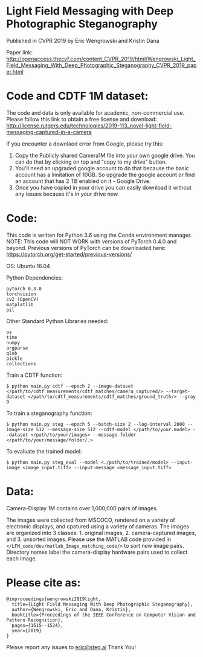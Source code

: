 # Light Field Messaging with Deep Photographic Steganography
Published in CVPR 2019
by Eric Wengrowski and Kristin Dana

Paper link: 
http://openaccess.thecvf.com/content_CVPR_2019/html/Wengrowski_Light_Field_Messaging_With_Deep_Photographic_Steganography_CVPR_2019_paper.html


# Code and CDTF 1M dataset:
The code and data is only available for academic, non-commercial use.
Please follow this link to obtain a free license and download:
http://license.rutgers.edu/technologies/2019-113_novel-light-field-messaging-captured-in-a-camera

If you encounter a downlaod error from Google, please try this:
1. Copy the Publicly shared Camera1M file into your own google drive. You can do that by clicking on top and "copy to my drive" button. 
2. You'll need an upgraded google account to do that because the basic account has a limitation of 10GB. So upgrade the google account or find an account that has 2 TB enabled on it - Google Drive. 
3. Once you have copied in your drive you can easily download it without any issues because it's in your drive now. 


# Code:
This code is written for Python 3.6 using the Conda environment manager.
NOTE: This code will NOT WORK with versions of PyTorch 0.4.0 and beyond.
Previous versions of PyTorch can be downloaded here: https://pytorch.org/get-started/previous-versions/

OS: Ubuntu 16.04

Python Dependencies:
```
pytorch 0.3.0
torchvision
cv2 (OpenCV)
matplatlib
pil
```

Other Standard Python Libraries needed:
```
os
time
numpy
argparse
glob
pickle
collections
```

Train a CDTF function:
```
$ python main.py cdtf --epoch 2 --image-dataset </path/to/cdtf_measurements/cdtf_matches/camera_captured/> --target-dataset </path/to/cdtf_measurements/cdtf_matches/ground_truth/> --gray 0
```

To train a steganography function:
```
$ python main.py steg --epoch 5 --batch-size 2 --log-interval 2000 --image-size 512 --message-size 512 --cdtf-model </path/to/your.model> --dataset </path/to/your/images> --message-folder </path/to/your/message/folder/.>
```

To evaluate the trained model:
```
$ python main.py steg_eval --model <./path/to/trained/model> --input-image <image_input.tiff> --input-message <message_input.tiff>
```

# Data:
Camera-Display 1M contains over 1,000,000 pairs of images. 

The images were collected from MSCOCO, rendered on a variety of electronic displays, and cpatured using a variety of cameras. 
The images are organized into 3 classes: 1. original images, 2. camera-captured images, and 3. unsorted images. 
Please use the MATLAB code provided in ```</LFM_code/dev/matlab_Image_matching_code/>``` to sort new image pairs. 
Directory names label the camera-display hardware pairs used to collect each image.


# Please cite as:
```
@inproceedings{wengrowski2019light,
  title={Light Field Messaging With Deep Photographic Steganography},
  author={Wengrowski, Eric and Dana, Kristin},
  booktitle={Proceedings of the IEEE Conference on Computer Vision and Pattern Recognition},
  pages={1515--1524},
  year={2019}
}
```

Please report any issues to eric@steg.ai
Thank You!
